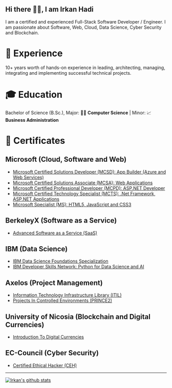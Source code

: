 ## Hi there 👋🏻, I am Irkan Hadi
I am a certified and experienced Full-Stack Software Developer / Engineer. I am passionate about Software, Web, Cloud, Data Science, Cyber Security and Blockchain.

# 💼 Experience
10+ years worth of hands-on experience in leading, architecting, managing, integrating and implementing successful technical projects.

# 🎓 Education
Bachelor of Science (B.Sc.), Major: 👨‍💻 **Computer Science** | Minor: 📈 **Business Administration**

# 📜 Certificates

## Microsoft (Cloud, Software and Web)
- [Microsoft Certified Solutions Developer (MCSD): App Builder (Azure and Web Services)](certificates/Microsoft_MCSD_App_Builder_Azure_And_Web_Services.pdf)
- [Microsoft Certified Solutions Associate (MCSA): Web Applications](certificates/Microsoft_MCSA_Web_Applications.pdf)
- [Microsoft Certified Professional Developer (MCPD): ASP.NET Developer](certificates/Microsoft_MCPD_ASP.NET_Developer.pdf)
- [Microsoft Certified Technology Specialist (MCTS): .Net Framework, ASP.NET Applications](certificates/Microsoft_MCTS_.Net_Framework_ASP.NET_Applications.pdf)
- [Microsoft Specialist (MS): HTML5, JavaScript and CSS3](certificates/Microsoft_MS_HTML5_JavaScript_CSS3.pdf)

## BerkeleyX (Software as a Service)
- [Advanced Software as a Service (SaaS)](certificates/BerkeleyX_Advanced_Software_as_a_Service_SaaS.pdf)

## IBM (Data Science)
- [IBM Data Science Foundations Specialization](https://www.youracclaim.com/badges/9615b66c-84dd-419f-bd40-c3cc0b4dd6a3)
- [IBM Developer Skills Network: Python for Data Science and AI](https://www.youracclaim.com/badges/9731f3e6-db84-44fd-b5c9-98f8a312d99e)

## Axelos (Project Management)
- [Information Technology Infrastructure Library (ITIL)](certificates/Axelos_ITIL.pdf)
- [Projects In Controlled Environments (PRINCE2)](certificates/Axelos_PRINCE2.pdf)

## University of Nicosia (Blockchain and Digital Currencies)
- [Introduction To Digital Currencies](certificates/University_of_Nicosia_Digital_Currencies.pdf)


## EC-Council (Cyber Security)
- [Certified Ethical Hacker (CEH)](certificates/EC-Council_CEH_V9.pdf)

---
[![Irkan's github stats](https://github-readme-stats.vercel.app/api?username=irkan-hadi&count_private=true&show_icons=true&theme=default)](https://github.com/irkan-hadi/github-readme-stats)

